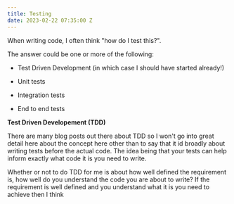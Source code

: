 ```yaml
---
title: Testing
date: 2023-02-22 07:35:00 Z
---
```


When writing code, I often think "how do I test this?".

The answer could be one or more of the following:

* Test Driven Development (in which case I should have started already!)

* Unit tests

* Integration tests

* End to end tests

**Test Driven Developement (TDD)**

There are many blog posts out there about TDD so I won't go into great detail here about the concept here other than to say that it id broadly about writing tests before the actual code. The idea being that your tests can help inform exactly what code it is you need to write.

Whether or not to do TDD for me is about how well defined the requirement is, how well do you understand the code you are about to write? If the requirement is well defined and you understand what it is you need to achieve then I think 
